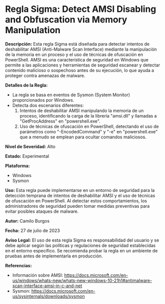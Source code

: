 # Regla Sigma: Detect AMSI Disabling and Obfuscation via Memory Manipulation

**Descripción:**
Esta regla Sigma está diseñada para detectar intentos de deshabilitar AMSI (Anti-Malware Scan Interface) mediante la manipulación de la memoria en un proceso y el uso de técnicas de ofuscación en PowerShell. AMSI es una característica de seguridad en Windows que permite a las aplicaciones y herramientas de seguridad escanear y detectar contenido malicioso o sospechoso antes de su ejecución, lo que ayuda a proteger contra amenazas de malware.

**Detalles de la Regla:**
- La regla se basa en eventos de Sysmon (System Monitor) proporcionados por Windows.
- Detecta dos escenarios diferentes:
  1. Intentos de deshabilitar AMSI manipulando la memoria de un proceso, identificando la carga de la librería "amsi.dll" y llamadas a "GetProcAddress" en "powershell.exe".
  2. Uso de técnicas de ofuscación en PowerShell, detectando el uso de parámetros como "-EncodedCommand" y "-e" en "powershell.exe" que a menudo se emplean para ocultar comandos maliciosos.

**Nivel de Severidad:**
Alto

**Estado:**
Experimental

**Plataforma:**
- Windows
- Sysmon

**Uso:**
Esta regla puede implementarse en un entorno de seguridad para la detección temprana de intentos de deshabilitar AMSI y el uso de técnicas de ofuscación en PowerShell. Al detectar estos comportamientos, los administradores de seguridad pueden tomar medidas preventivas para evitar posibles ataques de malware.

**Autor:**
Camilo Burgos

**Fecha:**
27 de julio de 2023

**Aviso Legal:**
El uso de esta regla Sigma es responsabilidad del usuario y se debe aplicar según las políticas y regulaciones de seguridad establecidas en el entorno específico. Se recomienda probar la regla en un ambiente de pruebas antes de implementarla en producción.

**Referencias:**
- Información sobre AMSI: https://docs.microsoft.com/en-us/windows/whats-new/whats-new-windows-10-21h1#antimalware-scan-interface-amsi-in-c-and-net
- Sysmon: https://docs.microsoft.com/en-us/sysinternals/downloads/sysmon

